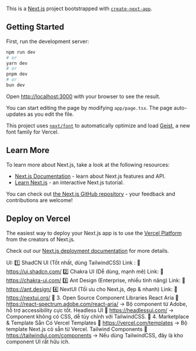 This is a [Next.js](https://nextjs.org) project bootstrapped with [`create-next-app`](https://nextjs.org/docs/app/api-reference/cli/create-next-app).

## Getting Started

First, run the development server:

```bash
npm run dev
# or
yarn dev
# or
pnpm dev
# or
bun dev
```

Open [http://localhost:3000](http://localhost:3000) with your browser to see the result.

You can start editing the page by modifying `app/page.tsx`. The page auto-updates as you edit the file.

This project uses [`next/font`](https://nextjs.org/docs/app/building-your-application/optimizing/fonts) to automatically optimize and load [Geist](https://vercel.com/font), a new font family for Vercel.

## Learn More

To learn more about Next.js, take a look at the following resources:

- [Next.js Documentation](https://nextjs.org/docs) - learn about Next.js features and API.
- [Learn Next.js](https://nextjs.org/learn) - an interactive Next.js tutorial.

You can check out [the Next.js GitHub repository](https://github.com/vercel/next.js) - your feedback and contributions are welcome!

## Deploy on Vercel

The easiest way to deploy your Next.js app is to use the [Vercel Platform](https://vercel.com/new?utm_medium=default-template&filter=next.js&utm_source=create-next-app&utm_campaign=create-next-app-readme) from the creators of Next.js.

Check out our [Next.js deployment documentation](https://nextjs.org/docs/app/building-your-application/deploying) for more details.

UI:
1️⃣ ShadCN UI (Tốt nhất, dùng TailwindCSS)
Link : 🔗 https://ui.shadcn.com/
2️⃣ Chakra UI (Dễ dùng, mạnh mẽ)
Link: 🔗 https://chakra-ui.com/
3️⃣ Ant Design (Enterprise, nhiều tính năng)
Link: 🔗 https://ant.design/
4️⃣ NextUI (Tối ưu cho Next.js, đẹp & nhanh)
Link: 🔗 https://nextui.org/
📌 3. Open Source Component Libraries
React Aria 🔗 https://react-spectrum.adobe.com/react-aria/
→ Bộ component từ Adobe, hỗ trợ accessibility cực tốt.
Headless UI 🔗 https://headlessui.com/
→ Component không có CSS, dễ tùy chỉnh với TailwindCSS.
📌 4. Marketplace & Template Sẵn Có
Vercel Templates 🔗 https://vercel.com/templates
→ Bộ template Next.js có sẵn từ Vercel.
Tailwind Components 🔗 https://tailwindui.com/components
→ Nếu dùng TailwindCSS, đây là kho component UI rất hữu ích.
